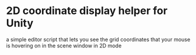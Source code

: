 # 2D coordinate display helper for Unity
a simple editor script that lets you see the grid coordinates that your mouse is hovering on in the scene window in 2D mode
